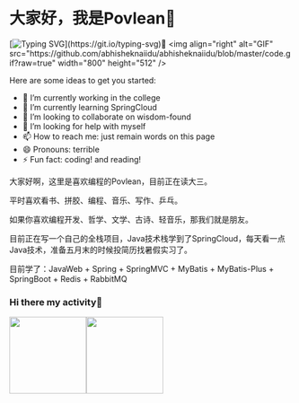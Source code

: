 # 大家好，我是Povlean👋

[![Typing SVG](https://readme-typing-svg.demolab.com/?lines=Hello+World~~~+---Povlean;)](https://git.io/typing-svg)👋
  <img align="right" alt="GIF" src="https://github.com/abhisheknaiidu/abhisheknaiidu/blob/master/code.gif?raw=true" width="800" height="512" />

Here are some ideas to get you started:

- 🔭 I’m currently working in the college
- 🌱 I’m currently learning SpringCloud
- 👯 I’m looking to collaborate on wisdom-found
- 🤔 I’m looking for help with myself
- 📫 How to reach me: just remain words on this page
- 😄 Pronouns: terrible
- ⚡ Fun fact: coding! and reading!


大家好啊，这里是喜欢编程的Povlean，目前正在读大三。

平时喜欢看书、拼胶、编程、音乐、写作、乒乓。

如果你喜欢编程开发、哲学、文学、古诗、轻音乐，那我们就是朋友。

目前正在写一个自己的全栈项目，Java技术栈学到了SpringCloud，每天看一点Java技术，准备五月末的时候投简历找暑假实习了。

目前学了：JavaWeb + Spring + SpringMVC + MyBatis + MyBatis-Plus + SpringBoot + Redis + RabbitMQ

### Hi there my activity👋
<img align="" height="137px" src="https://github-readme-stats.vercel.app/api?username=Povlean&hide_title=true&hide_border=true&show_icons=true&include_all_commits=true&line_height=21&bg_color=0,EC6C6C,FFD479,FFFC79,73FA79&theme=graywhite&locale=cn" /><img align="" height="137px" src="https://github-readme-stats.vercel.app/api/top-langs/?username=Povlean&hide_title=true&hide_border=true&layout=compact&bg_color=0,73FA79,73FDFF,D783FF&theme=graywhite&locale=cn" />
